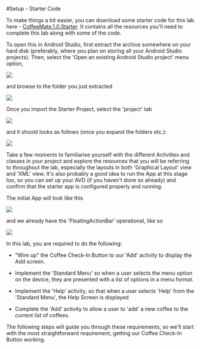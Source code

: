 #Setup - Starter Code

To make things a bit easier, you can download some starter code for this lab here - [CoffeeMate.1.0.Starter](../archives/CoffeeMate.1.0.Starter.zip). It contains all the resources you'll need to complete this lab along with some of the code.

To open this in Android Studio, first extract the archive somewhere on your hard disk (preferably, where you plan on storing all your Android Studio projects). Then, select the 'Open an existing Android Studio project' menu option, 

![](../img/lab202.png)

and browse to the folder you just extracted

![](../img/lab203.png)

Once you import the Starter Project, select the 'project' tab

![](../img/lab203a.png)

and it should looks as follows (once you expand the folders etc.):

![](../img/starter.png)

Take a few moments to familiarise yourself with the different Activities and classes in your project and explore the resources that you will be referring to throughout the lab, especially the layouts in both 'Graphical Layout' view and 'XML' view. It's also probably a good idea to run the App at this stage too, so you can set up your AVD (if you haven't done so already) and confirm that the starter app is configured properly and running.

The initial App will look like this

![](../img/starterapp1.png)

and we already have the 'FloatingActionBar' operational, like so 

![](../img/starterapp2.png)

In this lab, you are required to do the following:

- "Wire up" the Coffee Check-In Button to our 'Add' activity to display the Add screen.

- Implement the 'Standard Menu' so when a user selects the menu option on the device, they are presented with a list of options in a menu format.

- Implement the 'Help' activity, so that when a user selects 'Help' from the 'Standard Menu', the Help Screen is displayed

- Complete the 'Add' activity to allow a user to 'add' a new coffee to the current list of coffees.

The following steps will guide you through these requirements, so we'll start with the most straightforward requirement, getting our Coffee Check-In Button working.

 